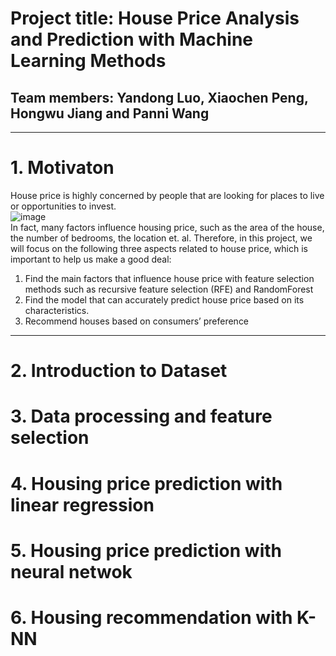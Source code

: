 # Project title: House Price Analysis and Prediction with Machine Learning Methods
## Team members: Yandong Luo, Xiaochen Peng, Hongwu Jiang and Panni Wang

---
# 1. Motivaton
House price is highly concerned by people that are looking for places to live or opportunities to invest.  
![image](http://github.com/yandongluo/HousingPricePrediction/raw/master/Introduction.png)  
In fact, many factors influence housing price, such as the area of the house, the number of bedrooms, the location et. al. Therefore, in this project, we will focus on the following three aspects related to house price, which is important to help us make a good deal:  
1. Find the main factors that influence house price with feature selection methods such as recursive feature selection (RFE) and RandomForest
2. Find the model that can accurately predict house price based on its characteristics.
3. Recommend houses based on consumers’ preference

---
# 2. Introduction to Dataset

# 3. Data processing and feature selection

# 4. Housing price prediction with linear regression

# 5. Housing price prediction with neural netwok

# 6. Housing recommendation with K-NN

